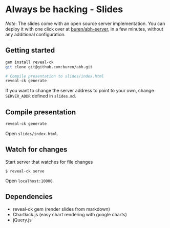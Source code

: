 # Always be hacking - Slides

_Note_: The slides come with an open source server implementation. You can deploy it with one click over at [buren/abh-server](https://github.com/buren.abh-server), in a few minutes, without any additional configuration.

## Getting started

```bash
gem install reveal-ck
git clone git@github.com:buren/abh.git

# Compile presentation to slides/index.html
reveal-ck generate
```

If you want to change the server address to point to your own, change `SERVER_ADDR` defined in `slides.md`.

## Compile presentation

```bash
reveal-ck generate
```

Open `slides/index.html`.

## Watch for changes

Start server that watches for file changes

```
$ reveal-ck serve
```

Open `localhost:10000`.

## Dependencies

* reveal-ck gem (render slides from markdown)
* Chartkick.js (easy chart rendering with google charts)
* jQuery.js

